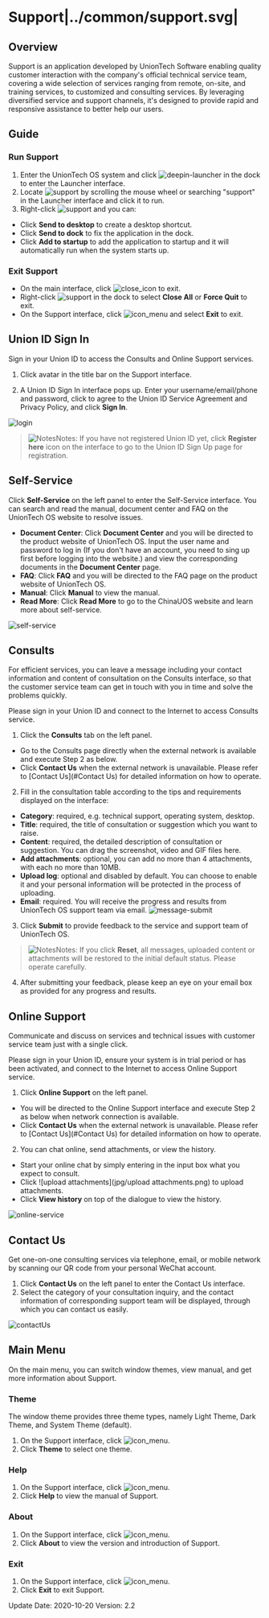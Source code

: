 # Support|../common/support.svg|

## Overview

Support is an application developed by UnionTech Software enabling quality customer interaction with the company's official technical service team, covering a wide selection of services ranging from remote, on-site, and training services, to customized and consulting services. By leveraging diversified service and support channels, it's designed to provide rapid and responsive assistance to better help our users.

## Guide

### Run Support

1.  Enter the UnionTech OS system and click ![deepin-launcher](icon/deepin-launcher.svg) in the dock to enter the Launcher interface.
2.  Locate ![support](icon/support.svg) by scrolling the mouse wheel or searching "support" in the Launcher interface and click it to run.
3.  Right-click ![support](icon/support.svg) and you can:

 - Click  **Send to desktop** to create a desktop shortcut.
 - Click **Send to dock** to fix the application in the dock.
 - Click **Add to startup** to add the application to startup and it will automatically run when the system starts up.

### Exit Support

- On the main interface, click ![close_icon](icon/close.svg) to exit.
-  Right-click ![support](icon/support.svg) in the dock to select **Close All** or **Force Quit** to exit.
- On the Support interface, click ![icon_menu](icon/icon_menu.svg) and select **Exit** to exit.

## Union ID Sign In

Sign in your Union ID to access the Consults and Online Support services.

1. Click avatar in the title bar on the Support interface.

2. A Union ID Sign In interface pops up. Enter your username/email/phone and password, click to agree to the Union ID Service Agreement and Privacy Policy, and click **Sign In**.

![login](jpg/login.png)
&nbsp;&nbsp;&nbsp;&nbsp;&nbsp;&nbsp;&nbsp;&nbsp;&nbsp;&nbsp;&nbsp;&nbsp;&nbsp; 

   > ![Notes](icon/notes.svg)Notes: If you have not registered Union ID yet, click **Register here** icon on the interface to go to the Union ID Sign Up page for registration.

## Self-Service

Click **Self-Service** on the left panel to enter the Self-Service interface. You can search and read the manual, document center and FAQ on the UnionTech OS website to resolve issues.  

- **Document Center**: Click **Document Center** and you will be directed to the product website of UnionTech OS. Input the user name and password to log in (If you don't have an account, you need to sing up first before logging into the website.) and view the corresponding documents in the **Document Center** page.
- **FAQ**: Click **FAQ** and you will be directed to the FAQ page on the product website of UnionTech OS.  
- **Manual**: Click **Manual** to view the manual.
- **Read More**: Click **Read More** to go to the ChinaUOS website and learn more about self-service.


![self-service](jpg/self-support-service.png)




## Consults

For efficient services, you can leave a message including your contact information and content of consultation on the Consults interface, so that the customer service team can get in touch with you in time and solve the problems quickly.

Please sign in your Union ID and connect to the Internet to access Consults service.

1.  Click the **Consults** tab on the left panel.

   - Go to the Consults page directly when the external network is available and execute Step 2 as below.
   - Click **Contact Us** when the external network is unavailable. Please refer to [Contact Us](#Contact Us) for detailed information on how to operate. 

2.  Fill in the consultation table according to the tips and requirements displayed on the interface:

   - **Category**: required, e.g. technical support, operating system, desktop.
   - **Title**: required, the title of consultation or suggestion which you want to raise.
   - **Content**: required, the detailed description of consultation or suggestion. You can drag the screenshot, video and GIF files here.  
   - **Add attachments**: optional, you can add no more than 4 attachments, with each no more than 10MB.
   - **Upload log**: optional and disabled by default. You can choose to enable it and your personal information will be protected in the process of uploading.
   - **Email**: required. You will receive the progress and results from UnionTech OS support team via email. 
   ![message-submit](jpg/message-submit.png)
&nbsp;&nbsp;&nbsp;&nbsp;&nbsp;&nbsp;&nbsp;&nbsp;&nbsp;&nbsp;&nbsp;&nbsp;&nbsp;
3.   Click **Submit** to provide feedback to the service and support team of UnionTech OS.
   > ![Notes](icon/notes.svg)Notes: If you click **Reset**, all messages, uploaded content or attachments will be restored to the initial default status. Please operate carefully.
4.  After submitting your feedback, please keep an eye on your email box as provided for any progress and results.

## Online Support

Communicate and discuss on services and technical issues with customer service team just with a single click.

Please sign in your Union ID, ensure your system is in trial period or has been activated, and connect to the Internet to access Online Support service.

1.  Click **Online Support** on the left panel.

   - You will be directed to the Online Support interface and execute Step 2 as below when network connection is available.
   - Click **Contact Us** when the external network is unavailable. Please refer to [Contact Us](#Contact Us) for detailed information on how to operate. 

2.    You can chat online, send attachments, or view the history.

   - Start your online chat by simply entering in the input box what you expect to consult. 
   - Click ![upload attachments](jpg/upload attachments.png) to upload attachments.
   - Click **View history** on top of the dialogue to view the history.

![online-service](jpg/online-service.png)



## Contact Us

Get one-on-one consulting services via telephone, email, or mobile network by scanning our QR code from your personal WeChat account. 

1.  Click **Contact Us** on the left panel to enter the Contact Us interface.
2.   Select the category of your consultation inquiry, and the contact information of corresponding support team will be displayed, through which you can contact us easily.

![contactUs](jpg/contactUs.png)



## Main Menu

On the main menu, you can switch window themes, view manual, and get more information about Support.

### Theme

The window theme provides three theme types, namely Light Theme, Dark Theme, and System Theme (default).

1.   On the Support interface, click ![icon_menu](icon/icon_menu.svg).
2.   Click **Theme** to select one theme.

### Help

1.  On the Support interface, click ![icon_menu](icon/icon_menu.svg).
2.  Click **Help** to view the manual of Support.


### About

1.   On the Support interface, click ![icon_menu](icon/icon_menu.svg).
2.   Click **About** to view the version and introduction of Support.

### Exit

1.   On the Support interface, click ![icon_menu](icon/icon_menu.svg).
2.  Click **Exit** to exit Support.


<div class="version-info"><span>Update Date: 2020-10-20</span><span> Version: 2.2</span></div>
